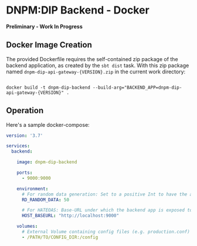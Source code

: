 # DNPM:DIP Backend - Docker


**Preliminary - Work In Progress**


## Docker Image Creation

The provided Dockerfile requires the self-contained zip package of the backend application, as created by the <code>sbt dist</code> task.
With this zip package named <code>dnpm-dip-api-gateway-{VERSION}.zip</code> in the current work directory:

<code>
docker build -t dnpm-dip-backend --build-arg="BACKEND_APP=dnpm-dip-api-gateway-{VERSION}" .
</code>


## Operation

Here's a sample docker-compose:

```yaml
version: '3.7'

services:
  backend:

    image: dnpm-dip-backend

    ports:
      - 9000:9000

    environment:
      # For random data generation: Set to a positive Int to have the application generate N random RD patient record
      RD_RANDOM_DATA: 50 

      # For HATEOAS: Base-URL under which the backend app is exposed to e.g. the frontend, so that full URLs can be set in the hypermedia
      HOST_BASEURL: "http://localhost:9000" 

    volumes:
      # External Volume containing config files (e.g. production.conf)
      - /PATH/TO/CONFIG_DIR:/config  


```

